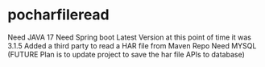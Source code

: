 # pocharfileread
Need JAVA 17
Need Spring boot Latest Version at this point of time it was 3.1.5
Added a third party to read a HAR file from Maven Repo
Need MYSQL (FUTURE Plan is to update project to save the har file APIs to database)

